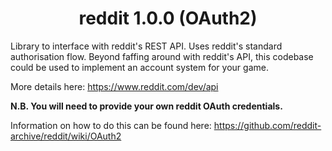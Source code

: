 <h1 align="center">reddit 1.0.0 (OAuth2)</h1>

Library to interface with reddit's REST API. Uses reddit's standard authorisation flow. Beyond faffing around with reddit's API, this codebase could be used to implement an account system for your game.

More details here: https://www.reddit.com/dev/api

**N.B. You will need to provide your own reddit OAuth credentials.**

Information on how to do this can be found here: https://github.com/reddit-archive/reddit/wiki/OAuth2
